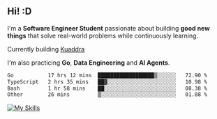 ## Hi! :D

I'm a **Software Engineer Student** passionate about building **good new things** that solve real-world problems while continuously learning.

Currently building [Kuaddra](https://kuaddra.com)

I'm also practicing **Go**, **Data Engineering** and **AI Agents**.

<!--START_SECTION:waka-->

```txt
Go           17 hrs 12 mins  ██████████████████▒░░░░░░   72.90 %
TypeScript   2 hrs 35 mins   ██▓░░░░░░░░░░░░░░░░░░░░░░   10.98 %
Bash         1 hr 58 mins    ██░░░░░░░░░░░░░░░░░░░░░░░   08.38 %
Other        26 mins         ▒░░░░░░░░░░░░░░░░░░░░░░░░   01.88 %
```

<!--END_SECTION:waka-->
[![My Skills](https://skillicons.dev/icons?i=py,go,java,aws,js,docker,linux)](https://skillicons.dev)
